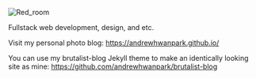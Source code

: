 ![Red_room](https://user-images.githubusercontent.com/13270895/156313136-6449b2c4-ce6b-4d02-8786-d33a29d705ab.jpg)

Fullstack web development, design, and etc.

Visit my personal photo blog: https://andrewhwanpark.github.io/

You can use my brutalist-blog Jekyll theme to make an identically looking site as mine: https://github.com/andrewhwanpark/brutalist-blog
